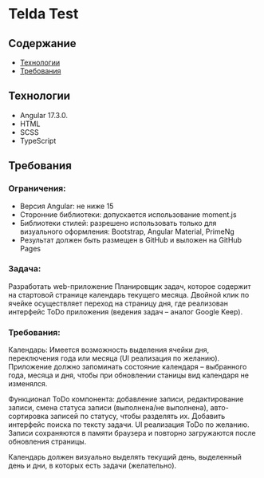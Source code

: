 # Telda Test

## Содержание

- [Технологии](#технологии)
- [Требования](#требования)

## Технологии

- Angular 17.3.0.
- HTML
- SCSS
- TypeScript

## Требования

### Ограничения: 

*	Версия Angular: не ниже 15
*	Сторонние библиотеки: допускается использование moment.js
*	Библиотеки стилей: разрешено использовать только для визуального оформления: Bootstrap, Angular Material, PrimeNg
*	Результат должен быть размещен в GitHub и выложен на GitHub Pages

### Задача:

Разработать web-приложение Планировщик задач, которое содержит на стартовой странице календарь текущего месяца. Двойной клик по ячейке осуществляет переход на страницу дня, где реализован интерфейс ToDo приложения (ведения задач – аналог Google Keep). 

### Требования:

Календарь: Имеется возможность выделения ячейки дня, переключения года или месяца (UI реализация по желанию). Приложение должно запоминать состояние календаря – выбранного года, месяца и дня, чтобы при обновлении станицы вид календаря не изменялся. 

Функционал ToDo компонента: добавление записи, редактирование записи, смена статуса записи (выполнена/не выполнена), авто-сортировка записей по статусу, чтобы разделять их. Добавить интерфейс поиска по тексту задачи.  UI реализация ToDo по желанию. Записи сохраняются в памяти браузера и повторно загружаются после обновления страницы.

Календарь должен визуально выделять текущий день, выделенный день и дни, в которых есть задачи (желательно). 
